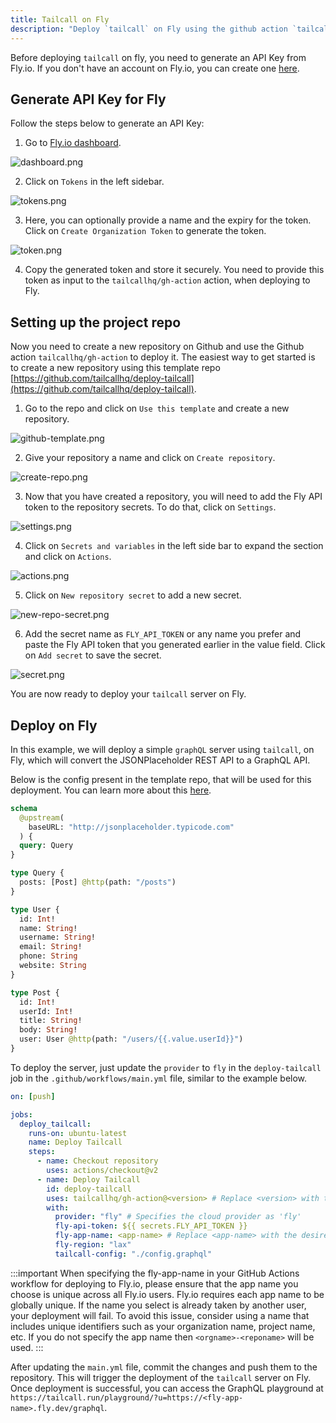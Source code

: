 ```yaml
---
title: Tailcall on Fly
description: "Deploy `tailcall` on Fly using the github action `tailcallhq/gh-action`"
---
```


Before deploying `tailcall` on fly, you need to generate an API Key from Fly.io. If you don't have an account on Fly.io, you can create one [here](https://fly.io/app/sign-up).

## Generate API Key for Fly

Follow the steps below to generate an API Key:

1. Go to [Fly.io dashboard](https://fly.io/dashboard).

![dashboard.png](../static/images/fly/dashboard.png)

2. Click on `Tokens` in the left sidebar.

![tokens.png](../static/images/fly/tokens.png)

3. Here, you can optionally provide a name and the expiry for the token. Click on `Create Organization Token` to generate the token.

![token.png](../static/images/fly/token.png)

4. Copy the generated token and store it securely. You need to provide this token as input to the `tailcallhq/gh-action` action, when deploying to Fly.

## Setting up the project repo

Now you need to create a new repository on Github and use the Github action `tailcallhq/gh-action` to deploy it. The easiest way to get started is to create a new repository using this template repo [https://github.com/tailcallhq/deploy-tailcall](https://github.com/tailcallhq/deploy-tailcall).

1. Go to the repo and click on `Use this template` and create a new repository.

![github-template.png](../static/images/fly/github-template.png)

2. Give your repository a name and click on `Create repository`.

![create-repo.png](../static/images/fly/create-repo.png)

3. Now that you have created a repository, you will need to add the Fly API token to the repository secrets. To do that, click on `Settings`.

![settings.png](../static/images/fly/settings.png)

4. Click on `Secrets and variables` in the left side bar to expand the section and click on `Actions`.

![actions.png](../static/images/fly/actions.png)

5. Click on `New repository secret` to add a new secret.

![new-repo-secret.png](../static/images/fly/new-repo-secret.png)

6. Add the secret name as `FLY_API_TOKEN` or any name you prefer and paste the Fly API token that you generated earlier in the value field. Click on `Add secret` to save the secret.

![secret.png](../static/images/fly/secret.png)

You are now ready to deploy your `tailcall` server on Fly.

## Deploy on Fly

In this example, we will deploy a simple `graphQL` server using `tailcall`, on Fly, which will convert the JSONPlaceholder REST API to a GraphQL API.

Below is the config present in the template repo, that will be used for this deployment. You can learn more about this [here](https://tailcall.run/docs/getting_started/configuration/).

```graphql
schema
  @upstream(
    baseURL: "http://jsonplaceholder.typicode.com"
  ) {
  query: Query
}

type Query {
  posts: [Post] @http(path: "/posts")
}

type User {
  id: Int!
  name: String!
  username: String!
  email: String!
  phone: String
  website: String
}

type Post {
  id: Int!
  userId: Int!
  title: String!
  body: String!
  user: User @http(path: "/users/{{.value.userId}}")
}
```

To deploy the server, just update the `provider` to `fly` in the `deploy-tailcall` job in the `.github/workflows/main.yml` file, similar to the example below.

```yaml
on: [push]

jobs:
  deploy_tailcall:
    runs-on: ubuntu-latest
    name: Deploy Tailcall
    steps:
      - name: Checkout repository
        uses: actions/checkout@v2
      - name: Deploy Tailcall
        id: deploy-tailcall
        uses: tailcallhq/gh-action@<version> # Replace <version> with the desired version
        with:
          provider: "fly" # Specifies the cloud provider as 'fly'
          fly-api-token: ${{ secrets.FLY_API_TOKEN }}
          fly-app-name: <app-name> # Replace <app-name> with the desired app name
          fly-region: "lax"
          tailcall-config: "./config.graphql"
```

:::important
When specifying the fly-app-name in your GitHub Actions workflow for deploying to Fly.io, please ensure that the app name you choose is unique across all Fly.io users. Fly.io requires each app name to be globally unique. If the name you select is already taken by another user, your deployment will fail. To avoid this issue, consider using a name that includes unique identifiers such as your organization name, project name, etc. If you do not specify the app name then `<orgname>-<reponame>` will be used.
:::

After updating the `main.yml` file, commit the changes and push them to the repository. This will trigger the deployment of the `tailcall` server on Fly. Once deployment is successful, you can access the GraphQL playground at `https://tailcall.run/playground/?u=https://<fly-app-name>.fly.dev/graphql`.

